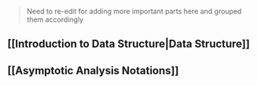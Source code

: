 > Need to re-edit for adding more important parts here and grouped them accordingly

## [[Introduction to Data Structure|Data Structure]]


## [[Asymptotic Analysis Notations]]